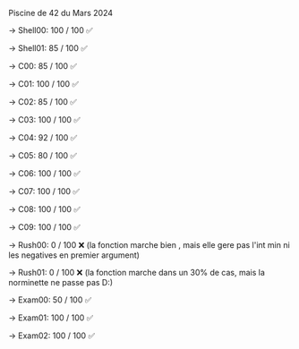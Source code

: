 Piscine de 42 du Mars 2024

-> Shell00: 100 / 100 ✅

-> Shell01: 85 / 100  ✅

-> C00: 85 / 100      ✅

-> C01: 100 / 100     ✅

-> C02: 85 / 100      ✅

-> C03: 100 / 100     ✅

-> C04: 92 / 100      ✅

-> C05: 80 / 100      ✅

-> C06: 100 / 100     ✅

-> C07: 100 / 100     ✅

-> C08: 100 / 100     ✅

-> C09: 100 / 100     ✅

-> Rush00: 0 / 100    ❌ (la fonction marche bien , mais elle gere pas l'int min ni les negatives en premier argument)

-> Rush01: 0 / 100    ❌ (la fonction marche dans un 30% de cas, mais la norminette ne passe pas D:)

-> Exam00: 50 / 100   ✅

-> Exam01: 100 / 100  ✅

-> Exam02: 100 / 100  ✅
